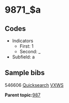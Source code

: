 # 9871\_$a

## Codes

-   Indicators
    -   First: 1
    -   Second: \_
-   Subfield: a

## Sample bibs

546606 [Quicksearch](https://search.library.yale.edu/catalog/546606) [VXWS](http://prodorbis.library.yale.edu:7014/vxws/GetHoldingsService?bibId=546606)

**Parent topic:**[987](../../tags/987/987.md)

